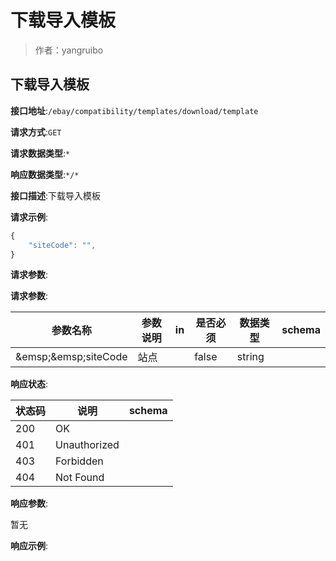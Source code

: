 # 下载导入模板

> 作者：yangruibo

## 下载导入模板


**接口地址**:`/ebay/compatibility/templates/download/template`


**请求方式**:`GET`


**请求数据类型**:`*`


**响应数据类型**:`*/*`


**接口描述**:下载导入模板


**请求示例**:


```javascript
{
	"siteCode": "",
}
```


**请求参数**:


**请求参数**:


| 参数名称 | 参数说明 | in    | 是否必须 | 数据类型 | schema |
| -------- | -------- | ----- | -------- | -------- | ------ |
|&amp;emsp;&amp;emsp;siteCode|站点||false|string|||


**响应状态**:


| 状态码 | 说明 | schema |
| -------- | -------- | ----- |
|200|OK||
|401|Unauthorized||
|403|Forbidden||
|404|Not Found|||


**响应参数**:


暂无


**响应示例**:
```javascript

```